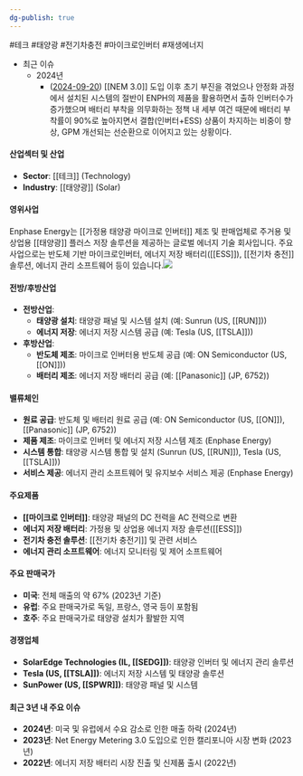 ```yaml
---
dg-publish: true
---
```

#테크 #태양광 #전기차충전 #마이크로인버터 #재생에너지 


- 최근 이슈
	- 2024년
		- ([2024-09-20](2024-09-20.md)) [[NEM 3.0]] 도입 이후 초기 부진을 겪었으나 안정화 과정에서 설치된 시스템의 절반이 ENPH의 제품을 활용하면서 출하 인버터수가 증가했으며 배터리 부착을 의무화하는 정책 내 세부 여건 때문에 배터리 부착률이 90%로 높아지면서 결합(인버터+ESS) 상품이 차지하는 비중이 향상, GPM 개선되는 선순환으로 이어지고 있는 상황이다.

#### 산업섹터 및 산업

- **Sector**: [[테크]] (Technology)
- **Industry**: [[태양광]] (Solar)

#### 영위사업

Enphase Energy는 [[가정용 태양광 마이크로 인버터]] 제조 및 판매업체로  주거용 및 상업용 [[태양광]] 플러스 저장 솔루션을 제공하는 글로벌 에너지 기술 회사입니다. 주요 사업으로는 반도체 기반 마이크로인버터, 에너지 저장 배터리([[ESS]]), [[전기차 충전]] 솔루션, 에너지 관리 소프트웨어 등이 있습니다.![](Pasted%20image%2020250426075806.png)

#### 전방/후방산업

- **전방산업**:
    - **태양광 설치**: 태양광 패널 및 시스템 설치 (예: Sunrun (US, [[RUN]]))
    - **에너지 저장**: 에너지 저장 시스템 공급 (예: Tesla (US, [[TSLA]]))
- **후방산업**:
    - **반도체 제조**: 마이크로 인버터용 반도체 공급 (예: ON Semiconductor (US, [[ON]]))
    - **배터리 제조**: 에너지 저장 배터리 공급 (예: [[Panasonic]] (JP, 6752))

#### 밸류체인

- **원료 공급**: 반도체 및 배터리 원료 공급 (예: ON Semiconductor (US, [[ON]]), [[Panasonic]] (JP, 6752))
- **제품 제조**: 마이크로 인버터 및 에너지 저장 시스템 제조 (Enphase Energy)
- **시스템 통합**: 태양광 시스템 통합 및 설치 (Sunrun (US, [[RUN]]), Tesla (US, [[TSLA]]))
- **서비스 제공**: 에너지 관리 소프트웨어 및 유지보수 서비스 제공 (Enphase Energy)

#### 주요제품

- **[[마이크로 인버터]]**: 태양광 패널의 DC 전력을 AC 전력으로 변환
- **에너지 저장 배터리**: 가정용 및 상업용 에너지 저장 솔루션([[ESS]])
- **전기차 충전 솔루션**: [[전기차 충전기]] 및 관련 서비스
- **에너지 관리 소프트웨어**: 에너지 모니터링 및 제어 소프트웨어

#### 주요 판매국가

- **미국**: 전체 매출의 약 67% (2023년 기준)
- **유럽**: 주요 판매국가로 독일, 프랑스, 영국 등이 포함됨
- **호주**: 주요 판매국가로 태양광 설치가 활발한 지역

#### 경쟁업체

- **SolarEdge Technologies (IL, [[SEDG]])**: 태양광 인버터 및 에너지 관리 솔루션
- **Tesla (US, [[TSLA]])**: 에너지 저장 시스템 및 태양광 솔루션
- **SunPower (US, [[SPWR]])**: 태양광 패널 및 시스템

#### 최근 3년 내 주요 이슈

- **2024년**: 미국 및 유럽에서 수요 감소로 인한 매출 하락 (2024년)
- **2023년**: Net Energy Metering 3.0 도입으로 인한 캘리포니아 시장 변화 (2023년)
- **2022년**: 에너지 저장 배터리 시장 진출 및 신제품 출시 (2022년)